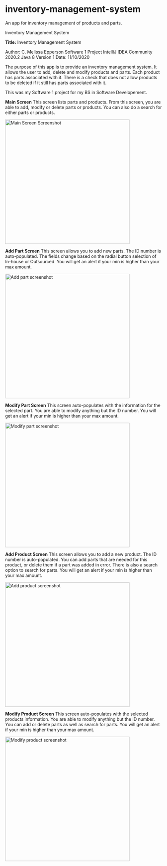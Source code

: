 # inventory-management-system
An app for inventory management of products and parts.

Inventory Management System

**Title:** Inventory Management System

Author: C. Melissa Epperson
Software 1 Project
IntelliJ IDEA Community 2020.2
Java 8
Version 1 
Date: 11/10/2020

The purpose of this app is to provide an inventory management system. It allows the user to add, delete and modify products and parts. Each product has parts associated with it. There is a check that does not allow products to be deleted if it still has parts associated with it. 

This was my Software 1 project for my BS in Software Developement. 

**Main Screen**
This screen lists parts and products. From this screen, you are able to add, modify or delete parts or products. You can also do a search for either parts or products. 

<img width="400" alt="Main Screen Screenshot" src="https://user-images.githubusercontent.com/25159870/150701810-97545df0-8cd5-494c-92d9-a98fc99b91db.jpg">

**Add Part Screen**
This screen allows you to add new parts. The ID number is auto-populated. The fields change based on the radial button selection of In-house or Outsourced. You will get an alert if your min is higher than your max amount. 

<img width="400" alt="Add part screenshot" src="https://user-images.githubusercontent.com/25159870/150701931-cbddac6c-65a4-4770-b26a-c34fcf98b240.jpg">

**Modify Part Screen**
This screen auto-populates with the information for the selected part. You are able to modify anything but the ID number. You will get an alert if your min is higher than your max amount. 

<img width="400" alt="Modify part screenshot" src="https://user-images.githubusercontent.com/25159870/150701982-4783f007-d45c-4a76-989e-a07088cd1eff.jpg">

**Add Product Screen**
This screen allows you to add a new product. The ID number is auto-populated. You can add parts that are needed for this product, or delete them if a part was added in error. There is also a search option to search for parts. You will get an alert if your min is higher than your max amount.

<img width="400" alt="Add product screenshot" src="https://user-images.githubusercontent.com/25159870/150702114-8cccbc0f-aab0-4b3a-800a-df6cdf2bad37.jpg">

**Modify Product Screen**
This screen auto-populates with the selected products information. You are able to modify anything but the ID number. You can add or delete parts as well as search for parts. You will get an alert if your min is higher than your max amount. 

<img width="400" alt="Modify product screenshot" src="https://user-images.githubusercontent.com/25159870/150702144-1b3b13d3-3a3a-461b-8307-948719805e7b.jpg">
